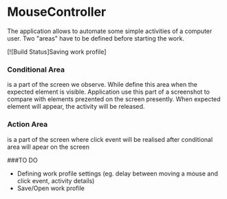 # MouseController
The application allows to automate some simple activities of a computer user. 
Two "areas" have to be defined before starting the work. 

[![Build Status]Saving work profile]

### Conditional Area
is a part of the screen we observe. While define this area when the expected element is visible. Application use this part of a screenshot to compare with elements prezented on the screen presently. When expected element will appear, the activity will be released.

### Action Area 
is a part of the screen where click event will be realised after conditional area will apear on the screen



###TO DO
- Defining work profile settings (eg. delay between moving a mouse and click event, activity details)
- Save/Open work profile
